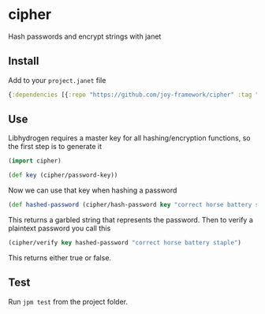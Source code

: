 # cipher

Hash passwords and encrypt strings with janet

## Install

Add to your `project.janet` file

```clojure
{:dependencies [{:repo "https://github.com/joy-framework/cipher" :tag "0.1.0"}]}
```

## Use

Libhydrogen requires a master key for all hashing/encryption functions, so the first step is to generate it

```clojure
(import cipher)

(def key (cipher/password-key))
```

Now we can use that key when hashing a password

```clojure
(def hashed-password (cipher/hash-password key "correct horse battery staple"))
```

This returns a garbled string that represents the password. Then to verify a plaintext password
you call this

```clojure
(cipher/verify key hashed-password "correct horse battery staple")
```

This returns either true or false.

## Test

Run `jpm test` from the project folder.
